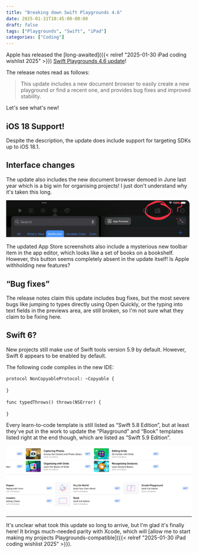 ```yaml
---
title: "Breaking down Swift Playgrounds 4.6"
date: 2025-01-31T10:45:00-00:00
draft: false
tags: ["Playgrounds", "Swift", "iPad"]
categories: ["Coding"]
---
```


Apple has released the [long-awaited]({{< relref "2025-01-30 iPad coding wishlist 2025" >}}) [Swift Playgrounds 4.6 update](https://apps.apple.com/app/id908519492)!

The release notes read as follows:

> This update includes a new document browser to easily create a new playground or find a recent one, and provides bug fixes and improved stability.

Let's see what's new!

## iOS 18 Support!

Despite the description, the update does include support for targeting SDKs up to iOS 18.1.



## Interface changes

The update also includes the new document browser demoed in June last year which is a big win for organising projects! I just don't understand why it's taken this long.

![Mysterious library toolbar item](Library.jpeg)

The updated App Store screenshots also include a mysterious new toolbar item in the app editor, which looks like a set of books on a bookshelf. However, this button seems completely absent in the update itself! Is Apple withholding new features?

## “Bug fixes”

The release notes claim this update includes bug fixes, but the most severe bugs like jumping to types directly using Open Quickly, or the typing into text fields in the previews area, are still broken, so I'm not sure what they claim to be fixing here.

## Swift 6?

New projects still make use of Swift tools version 5.9 by default. However, Swift 6 appears to be enabled by default.

The following code compiles in the new IDE:

```
protocol NonCopyableProtocol: ~Copyable {
    
}

func typedThrows() throws(NSError) {
    
}
```

Every learn-to-code template is still listed as “Swift 5.8 Edition”, but at least they've put in the work to update the “Playground” and “Book” templates listed right at the end though, which are listed as “Swift 5.9 Edition”.

![Playground and Book exclusively use Swift 5.9](Updates.jpg)

---

It's unclear what took this update so long to arrive, but I'm glad it's finally here! It brings much-needed parity with Xcode, which will [allow me to start making my projects Playgrounds-compatible]({{< relref "2025-01-30 iPad coding wishlist 2025" >}}).
